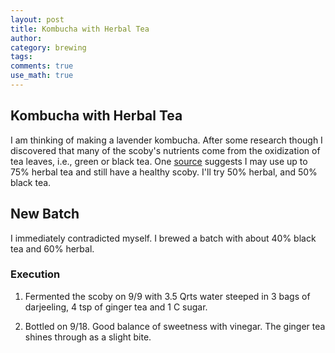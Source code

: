 ```yaml
---
layout: post
title: Kombucha with Herbal Tea
author:
category: brewing
tags: 
comments: true
use_math: true
---
```


## Kombucha with Herbal Tea

I am thinking of making a lavender kombucha. After some research though I
discovered that many of the scoby's nutrients come from the oxidization of tea
leaves, i.e., green or black tea. One
[source](http://www.culturesforhealth.com/kombucha-ingredients) suggests I may
use up to 75% herbal tea and still have a healthy scoby. I'll try 50% herbal,
and 50% black tea.

## New Batch

I immediately contradicted myself. I brewed a batch with about 40% black tea
and 60% herbal.

### Execution

1. Fermented the scoby on 9/9 with 3.5 Qrts water steeped in 3 bags of
   darjeeling, 4 tsp of ginger tea and 1 C sugar. 

2. Bottled on 9/18. Good balance of sweetness with vinegar. The ginger tea
   shines through as a slight bite.



